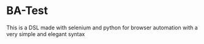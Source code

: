 # BA-Test
This is a DSL made with selenium and python for browser automation with a very simple and elegant syntax
